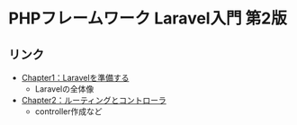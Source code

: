 # PHPフレームワーク Laravel入門 第2版

## リンク

- [Chapter1：Laravelを準備する](/laravel_biginner/section1/)
  - Laravelの全体像
- [Chapter2：ルーティングとコントローラ](/laravel_biginner/section2/)
  - controller作成など
